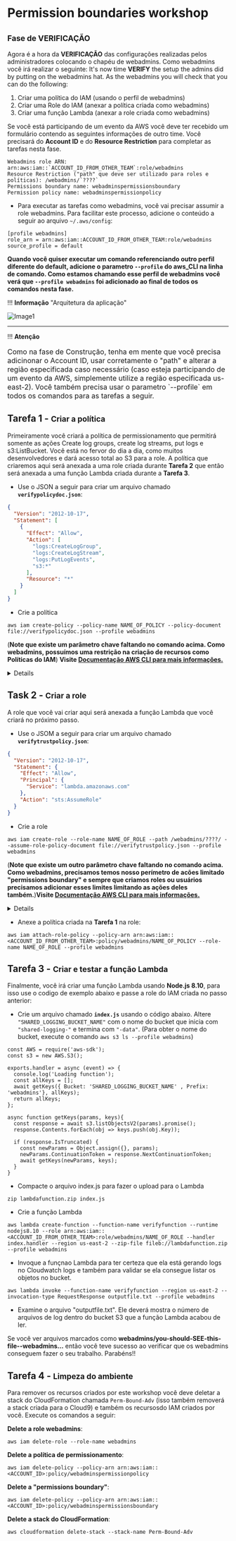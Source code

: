 # Permission boundaries workshop 

## <small>Fase de VERIFICAÇÃO</small>

Agora é a hora da **VERIFICAÇÃO** das configurações realizadas pelos administradores colocando o chapéu de webadmins. Como webadmins você irá realizar o seguinte:
It's now time **VERIFY** the setup the admins did by putting on the webadmins hat. As the webadmins you will check that you can do the following: 

1. Criar uma política do IAM (usando o perfil de webadmins)
2. Criar uma Role do IAM (anexar a política criada como webadmins)
3. Criar uma função Lambda (anexar a role criada como webadmins)

Se você está participando de um evento da AWS você deve ter recebido um formulário contendo as seguintes informações de outro time. Você precisará do **Account ID** e do **Resource Restriction** para completar as tarefas nesta fase.

```
Webadmins role ARN:	arn:aws:iam::`ACCOUNT_ID_FROM_OTHER_TEAM`:role/webadmins
Resource Restriction ("path" que deve ser utilizado para roles e políticas): /webadmins/`????`
Permissions boundary name: webadminspermissionsboundary
Permission policy name: webadminspermissionpolicy
```

* Para executar as tarefas como webadmins, você vai precisar assumir a role webadmins. Para facilitar este processo, adicione o conteúdo a seguir ao arquivo `~/.aws/config`:

```
[profile webadmins]
role_arn = arn:aws:iam::ACCOUNT_ID_FROM_OTHER_TEAM:role/webadmins
source_profile = default
```

**Quando você quiser executar um comando referenciando outro perfil diferente do default, adicione o parametro `--profile` do aws_CLI na linha de comando. Como estamos chamando esse perfil de webadmins você verá que `--profile webadmins` foi adicionado ao final de todos os comandos nesta fase.**


!!! **Informação** "Arquitetura da aplicação"

![Image1](./architecture.png)

---

!!! **Atenção**
<p style="font-size:16px;">
      Como na fase de Construção, tenha em mente que você precisa adicinonar o Account ID, usar corretamente o "path" e alterar a região especificada caso necessário (caso esteja participando de um evento da AWS, simplemente utilize a região especificada us-east-2). Você também precisa usar o parametro `--profile` em todos os comandos para as tarefas a seguir.
</p>

## Tarefa 1 - <small>Criar a política</small>
	
Primeiramente você criará a política de permissionamento que permitirá somente as ações Create log groups, create log streams, put logs e s3:ListBucket. Você está no fervor do dia a dia, como muitos desenvolvedores e dará acesso total ao S3 para a role. A política que criaremos aqui será anexada a uma role criada durante **Tarefa 2** que então será anexada a uma função Lambda criada durante a **Tarefa 3**.

* Use o JSON a seguir para criar um arquivo chamado **`verifypolicydoc.json`**:
```json
{
  "Version": "2012-10-17",
  "Statement": [
    {
      "Effect": "Allow",
      "Action": [
        "logs:CreateLogGroup",
        "logs:CreateLogStream",
        "logs:PutLogEvents",
        "s3:*"
      ],
      "Resource": "*"
    }
  ]
}
```
* Crie a política 
```
aws iam create-policy --policy-name NAME_OF_POLICY --policy-document file://verifypolicydoc.json --profile webadmins
```
(**Note que existe um parâmetro chave faltando no comando acima. Como webadmins, possuímos uma restrição na criação de recursos como Políticas do IAM**) **Visite <a href="https://docs.aws.amazon.com/cli/latest/reference/" target="_blank"> Documentação AWS CLI para mais informações. </a>**

<details closed>
	
* Comando contendo o parâmetro `--path` faltante (Resource Restrictions). 
```
aws iam create-policy --policy-name NAME_OF_POLICY --path /webadmins/????/ --policy-document file://verifypolicydoc.json
```

</details>

## Task 2 - <small>Criar a role</small>

A role que você vai criar aqui será anexada a função Lambda que você criará no próximo passo.

* Use o JSOM a seguir para criar um arquivo chamado **`verifytrustpolicy.json`**:
```json
{
  "Version": "2012-10-17",
  "Statement": {
    "Effect": "Allow",
    "Principal": {
      "Service": "lambda.amazonaws.com"
    },
    "Action": "sts:AssumeRole"
  }
}
```
* Crie a role
```
aws iam create-role --role-name NAME_OF_ROLE --path /webadmins/????/ --assume-role-policy-document file://verifytrustpolicy.json --profile webadmins
```
(**Note que existe um outro parâmetro chave faltando no comando acima. Como webadmins, precisamos temos nosso perímetro de acões limitado "permissions boundary" e sempre que criamos roles ou usuários precisamos adicionar esses limites limitando as ações deles também.**)**Visite <a href="https://docs.aws.amazon.com/cli/latest/reference/" target="_blank"> Documentação AWS CLI para mais informações. </a>** 

<details closed>
	
* Comando contendo o parâmetro `--permissions-boundary` faltante. 
```
aws iam create-role --role-name NAME_OF_ROLE --path /webadmins/????/ --assume-role-policy-document file://verifytrustpolicy.json --permissions-boundary arn:aws:iam::ACCOUNT_ID_FROM_OTHER_TEAM:policy/webadminspermissionsboundary
```

</details>

* Anexe a política criada na **Tarefa 1** na role:
```
aws iam attach-role-policy --policy-arn arn:aws:iam::<ACCOUNT_ID_FROM_OTHER_TEAM>:policy/webadmins/NAME_OF_POLICY --role-name NAME_OF_ROLE --profile webadmins
```

## Tarefa 3 - <small>Criar e testar a função Lambda</small>

Finalmente, você irá criar uma função Lambda usando **Node.js 8.10**, para isso use o codigo de exemplo abaixo e passe a role do IAM criada no passo anterior:

* Crie um arquivo chamado **`index.js`** usando o código abaixo. Altere `"SHARED_LOGGING_BUCKET_NAME"` com o nome do bucket que inicia com `"shared-logging-"` e termina com `"-data"`. (Para obter o nome do bucket, execute o comando `aws s3 ls --profile webadmins`)

``` node
const AWS = require('aws-sdk');
const s3 = new AWS.S3();

exports.handler = async (event) => {
  console.log('Loading function');
  const allKeys = [];
  await getKeys({ Bucket: 'SHARED_LOGGING_BUCKET_NAME' , Prefix: 'webadmins'}, allKeys);
  return allKeys;
};

async function getKeys(params, keys){
  const response = await s3.listObjectsV2(params).promise();
  response.Contents.forEach(obj => keys.push(obj.Key));

  if (response.IsTruncated) {
    const newParams = Object.assign({}, params);
    newParams.ContinuationToken = response.NextContinuationToken;
    await getKeys(newParams, keys); 
  }
}
```
* Compacte o arquivo index.js para fazer o upload para o Lambda
```
zip lambdafunction.zip index.js
```
* Crie a função Lambda
```
aws lambda create-function --function-name verifyfunction --runtime nodejs8.10 --role arn:aws:iam::<ACCOUNT_ID_FROM_OTHER_TEAM>:role/webadmins/NAME_OF_ROLE --handler index.handler --region us-east-2 --zip-file fileb://lambdafunction.zip --profile webadmins
```
* Invoque a funçnao Lambda para ter certeza que ela está gerando logs no Cloudwatch logs e também para validar se ela consegue listar os objetos no bucket.
```
aws lambda invoke --function-name verifyfunction --region us-east-2 --invocation-type RequestResponse outputfile.txt --profile webadmins
```
* Examine o arquivo "outputfile.txt". Ele deverá mostra o número de arquivos de log dentro do bucket S3 que a função Lambda acabou de ler.

Se você ver arquivos marcados como **webadmins/you-should-SEE-this-file--webadmins...** então você teve sucesso ao verificar que os webadmins conseguem fazer o seu trabalho. Parabéns!!

## Tarefa 4 - <small>Limpeza do ambiente</small>

Para remover os recursos criados por este workshop você deve deletar a stack do CloudFormation chamada `Perm-Bound-Adv` (isso também removerá a stack criada para o Cloud9) e também os recursosdo IAM criados por você. Execute os comandos a seguir:

**Delete a role webadmins**:
```
aws iam delete-role --role-name webadmins
```
**Delete a política de permissionamento**:
```
aws iam delete-policy --policy-arn arn:aws:iam::<ACCOUNT_ID>:policy/webadminspermissionpolicy
```
**Delete a "permissions boundary"**:
```
aws iam delete-policy --policy-arn arn:aws:iam::<ACCOUNT_ID>:policy/webadminspermissionsboundary
```
**Delete a stack do CloudFormation**:
```
aws cloudformation delete-stack --stack-name Perm-Bound-Adv
```
